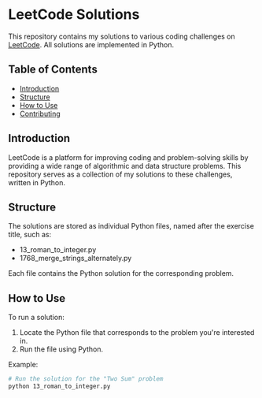 # LeetCode Solutions

This repository contains my solutions to various coding challenges on [LeetCode](https://leetcode.com/). All solutions are implemented in Python.

## Table of Contents

- [Introduction](#introduction)
- [Structure](#structure)
- [How to Use](#how-to-use)
- [Contributing](#contributing)

## Introduction

LeetCode is a platform for improving coding and problem-solving skills by providing a wide range of algorithmic and data structure problems. This repository serves as a collection of my solutions to these challenges, written in Python.

## Structure

The solutions are stored as individual Python files, named after the exercise title, such as:
 - 13_roman_to_integer.py
 - 1768_merge_strings_alternately.py

Each file contains the Python solution for the corresponding problem.

## How to Use

To run a solution:
1. Locate the Python file that corresponds to the problem you're interested in.
2. Run the file using Python.

Example:

```bash
# Run the solution for the "Two Sum" problem
python 13_roman_to_integer.py
